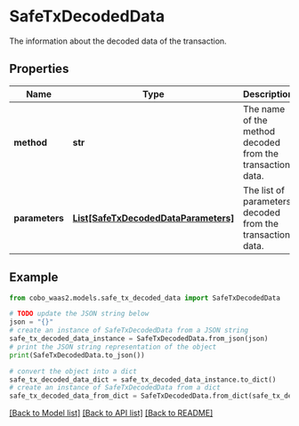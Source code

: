 # SafeTxDecodedData

The information about the decoded data of the transaction.

## Properties

Name | Type | Description | Notes
------------ | ------------- | ------------- | -------------
**method** | **str** | The name of the method decoded from the transaction data. | [optional] 
**parameters** | [**List[SafeTxDecodedDataParameters]**](SafeTxDecodedDataParameters.md) | The list of parameters decoded from the transaction data. | [optional] 

## Example

```python
from cobo_waas2.models.safe_tx_decoded_data import SafeTxDecodedData

# TODO update the JSON string below
json = "{}"
# create an instance of SafeTxDecodedData from a JSON string
safe_tx_decoded_data_instance = SafeTxDecodedData.from_json(json)
# print the JSON string representation of the object
print(SafeTxDecodedData.to_json())

# convert the object into a dict
safe_tx_decoded_data_dict = safe_tx_decoded_data_instance.to_dict()
# create an instance of SafeTxDecodedData from a dict
safe_tx_decoded_data_from_dict = SafeTxDecodedData.from_dict(safe_tx_decoded_data_dict)
```
[[Back to Model list]](../README.md#documentation-for-models) [[Back to API list]](../README.md#documentation-for-api-endpoints) [[Back to README]](../README.md)


